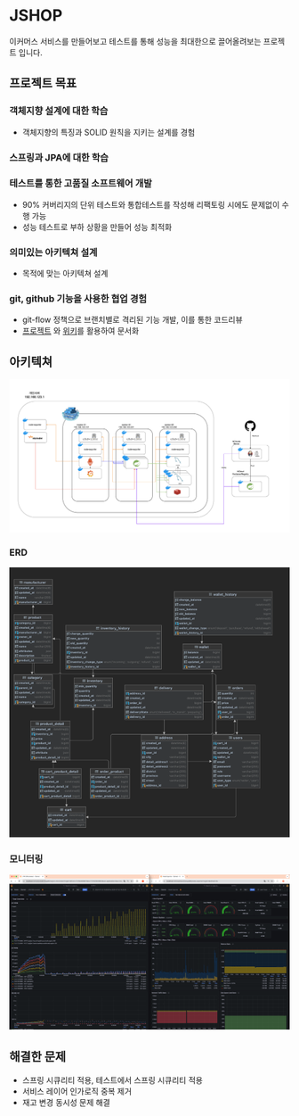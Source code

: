 # JSHOP

이커머스 서비스를 만들어보고 테스트를 통해 성능을 최대한으로 끌어올려보는 프로젝트 입니다.

## 프로젝트 목표

### 객체지향 설계에 대한 학습

* 객체지향의 특징과 SOLID 원칙을 지키는 설계를 경험

### 스프링과 JPA에 대한 학습

### 테스트를 통한 고품질 소프트웨어 개발

* 90% 커버리지의 단위 테스트와 통합테스트를 작성해 리팩토링 시에도 문제없이 수행 가능
* 성능 테스트로 부하 상황을 만들어 성능 최적화

### 의미있는 아키텍쳐 설계

* 목적에 맞는 아키텍쳐 설계

### git, github 기능을 사용한 협업 경험

* git-flow 정책으로 브랜치별로 격리된 기능 개발, 이를 통한 코드리뷰
* [프로젝트](https://github.com/orgs/f-lab-edu/projects/225/views/2)
  와 [위키](https://github.com/f-lab-edu/jshop/wiki)를 활용하여 문서화

## 아키텍쳐

![architecture](/images/architecture.png)

### ERD

![erd](/images/erd.png)

### 모니터링

![monitoring](/images/monitoring.png)

## 해결한 문제

* 스프링 시큐리티 적용, 테스트에서 스프링 시큐리티 적용
* 서비스 레이어 인가로직 중복 제거
* 재고 변경 동시성 문제 해결